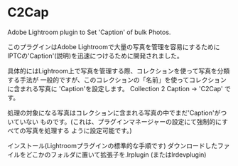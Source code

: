 C2Cap
=====

Adobe Lightroom plugin to Set 'Caption' of bulk Photos.

このプラグインはAdobe Lightroomで大量の写真を管理を容易にするために
IPTCの'Caption'(説明)を迅速につけるために開発されました。

具体的にはLightroom上で写真を管理する際、コレクションを使って写真を分類する手法が
一般的ですが、このコレクションの「名前」を使ってコレクションに含まれる写真に
'Caption'を設定します。
Collection 2 Caption -> 'C2Cap' です。

処理の対象になる写真はコレクションに含まれる写真の中でまだ'Caption'がついていない
ものです。(これは、プラグインマネージャーの設定にて強制的にすべての写真を処理する
ように設定可能です。)

インストール(Lightroomプラグインの標準的な手順です)
ダウンロードしたファイルをどこかのフォルダに置いて拡張子を.lrplugin (またはlrdevplugin)

